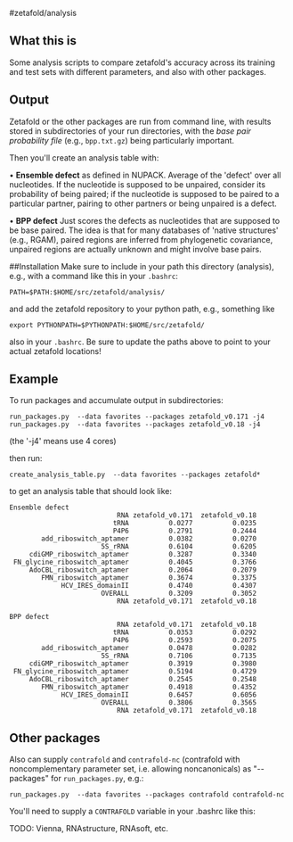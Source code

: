 
#zetafold/analysis
## What this is
Some analysis scripts to compare zetafold's accuracy across its training and test sets with different parameters, and also with other packages.

## Output
Zetafold or the other packages are run from command line, with results stored in subdirectories of your run directories, with the *base pair probability file* (e.g., `bpp.txt.gz`) being particularly important.

Then you'll create an analysis table with:

 • **Ensemble defect** as defined in NUPACK. Average of the 'defect' over all nucleotides. If the nucleotide is supposed to be unpaired, consider its probability of being paired; if the nucleotide is supposed to be paired to a particular partner, pairing to other partners or being unpaired is a defect.  

 • **BPP defect** Just scores the defects as nucleotides that are supposed to be base paired. The idea is that for many databases of 'native structures' (e.g., RGAM), paired regions are inferred from phylogenetic covariance, unpaired regions are actually unknown and might involve base pairs. 
 
##Installation
Make sure to include in your path this directory (analysis), e.g., with a command like this in your `.bashrc`:

```
PATH=$PATH:$HOME/src/zetafold/analysis/
```

and add the zetafold repository to your python path, e.g., something like

```
export PYTHONPATH=$PYTHONPATH:$HOME/src/zetafold/
```

also in your `.bashrc`. Be sure to update the paths above to point to your actual zetafold locations!

## Example

To run packages and accumulate output in subdirectories:

```
run_packages.py  --data favorites --packages zetafold_v0.171 -j4
run_packages.py  --data favorites --packages zetafold_v0.18 -j4
```

(the '-j4' means use 4 cores)

then run:

```
create_analysis_table.py  --data favorites --packages zetafold* 
```

to get an analysis table that should look like:

```
Ensemble defect
                           RNA zetafold_v0.171  zetafold_v0.18
                          tRNA          0.0277          0.0235
                          P4P6          0.2791          0.2444
        add_riboswitch_aptamer          0.0382          0.0270
                       5S_rRNA          0.6104          0.6205
     cdiGMP_riboswitch_aptamer          0.3287          0.3340
 FN_glycine_riboswitch_aptamer          0.4045          0.3766
     AdoCBL_riboswitch_aptamer          0.2064          0.2079
        FMN_riboswitch_aptamer          0.3674          0.3375
             HCV_IRES_domainII          0.4740          0.4307
                       OVERALL          0.3209          0.3052
                           RNA zetafold_v0.171  zetafold_v0.18

BPP defect
                           RNA zetafold_v0.171  zetafold_v0.18
                          tRNA          0.0353          0.0292
                          P4P6          0.2593          0.2075
        add_riboswitch_aptamer          0.0478          0.0282
                       5S_rRNA          0.7106          0.7135
     cdiGMP_riboswitch_aptamer          0.3919          0.3980
 FN_glycine_riboswitch_aptamer          0.5194          0.4729
     AdoCBL_riboswitch_aptamer          0.2545          0.2548
        FMN_riboswitch_aptamer          0.4918          0.4352
             HCV_IRES_domainII          0.6457          0.6056
                       OVERALL          0.3806          0.3565
                           RNA zetafold_v0.171  zetafold_v0.18           
```

## Other packages

Also can supply `contrafold` and `contrafold-nc` (contrafold with noncomplementary parameter set, i.e. allowing noncanonicals) 
as "--packages" for 
`run_packages.py`, e.g.: 

```
run_packages.py  --data favorites --packages contrafold contrafold-nc
```

You'll need to supply a `CONTRAFOLD` variable in your .bashrc like this:



TODO: Vienna, RNAstructure, RNAsoft, etc.

